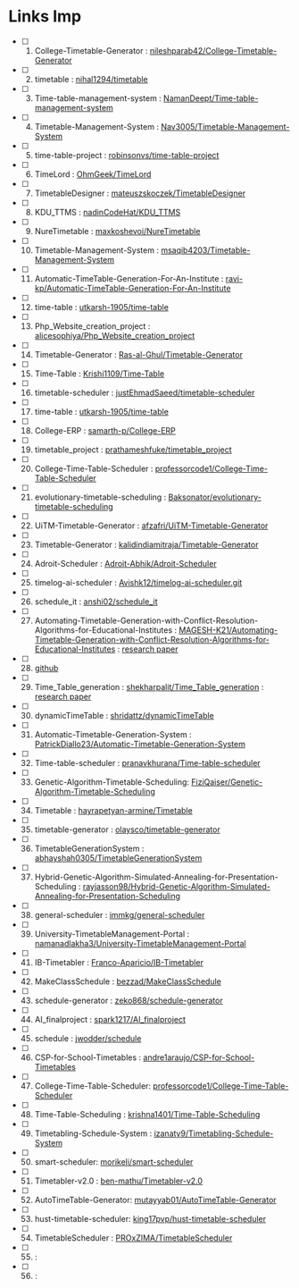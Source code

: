 # Links Imp

- [ ] 1. College-Timetable-Generator : [nileshparab42/College-Timetable-Generator](https://github.com/nileshparab42/College-Timetable-Generator.git)
- [ ] 2. timetable : [nihal1294/timetable](https://github.com/nihal1294/timetable.git)
- [ ] 3. Time-table-management-system : [NamanDeept/Time-table-management-system](https://github.com/NamanDeept/Time-table-management-system.git )
- [ ] 4. Timetable-Management-System : [Nav3005/Timetable-Management-System]( https://github.com/Nav3005/Timetable-Management-System.git)
- [ ] 5. time-table-project : [robinsonvs/time-table-project](https://github.com/robinsonvs/time-table-project.git )
- [ ] 6. TimeLord : [OhmGeek/TimeLord](https://github.com/OhmGeek/TimeLord.git )
- [ ] 7. TimetableDesigner : [mateuszskoczek/TimetableDesigner](https://github.com/mateuszskoczek/TimetableDesigner.git )
- [ ] 8. KDU_TTMS : [nadinCodeHat/KDU_TTMS](https://github.com/nadinCodeHat/KDU_TTMS.git )
- [ ] 9. NureTimetable : [maxkoshevoi/NureTimetable](https://github.com/maxkoshevoi/NureTimetable.git )
- [ ] 10. Timetable-Management-System : [msaqib4203/Timetable-Management-System](https://github.com/msaqib4203/Timetable-Management-System.git )
- [ ] 11. Automatic-TimeTable-Generation-For-An-Institute : [ravi-kp/Automatic-TimeTable-Generation-For-An-Institute](https://github.com/ravi-kp/Automatic-TimeTable-Generation-For-An-Institute.git )
- [ ] 12. time-table : [utkarsh-1905/time-table](https://github.com/utkarsh-1905/time-table.git )
- [ ] 13. Php_Website_creation_project : [alicesophiya/Php_Website_creation_project](https://github.com/alicesophiya/Php_Website_creation_project.git )
- [ ] 14. Timetable-Generator : [Ras-al-Ghul/Timetable-Generator](https://github.com/Ras-al-Ghul/Timetable-Generator.git )
- [ ] 15. Time-Table : [Krishi1109/Time-Table](https://github.com/Krishi1109/Time-Table.git )
- [ ] 16. timetable-scheduler : [justEhmadSaeed/timetable-scheduler](https://github.com/justEhmadSaeed/timetable-scheduler.git )
- [ ] 17. time-table : [utkarsh-1905/time-table](https://github.com/utkarsh-1905/time-table.git )
- [ ] 18. College-ERP : [samarth-p/College-ERP](https://github.com/samarth-p/College-ERP.git )
- [ ] 19. timetable_project : [prathameshfuke/timetable_project](https://github.com/prathameshfuke/timetable_project.git )
- [ ] 20. College-Time-Table-Scheduler : [professorcode1/College-Time-Table-Scheduler](https://github.com/professorcode1/College-Time-Table-Scheduler.git )
- [ ] 21. evolutionary-timetable-scheduling : [Baksonator/evolutionary-timetable-scheduling](https://github.com/Baksonator/evolutionary-timetable-scheduling.git )
- [ ] 22. UiTM-Timetable-Generator : [afzafri/UiTM-Timetable-Generator](https://github.com/afzafri/UiTM-Timetable-Generator.git )
- [ ] 23. Timetable-Generator : [kalidindiamitraja/Timetable-Generator](https://github.com/kalidindiamitraja/Timetable-Generator.git )
- [ ] 24. Adroit-Scheduler : [Adroit-Abhik/Adroit-Scheduler](https://github.com/Adroit-Abhik/Adroit-Scheduler.git )
- [ ] 25. timelog-ai-scheduler : [Avishk12/timelog-ai-scheduler.git](https://github.com/Avishk12/timelog-ai-scheduler.git)
- [ ] 26. schedule_it : [anshi02/schedule_it](https://github.com/anshi02/schedule_it.git)
- [ ] 27. Automating-Timetable-Generation-with-Conflict-Resolution-Algorithms-for-Educational-Institutes : [MAGESH-K21/Automating-Timetable-Generation-with-Conflict-Resolution-Algorithms-for-Educational-Institutes](https://github.com/MAGESH-K21/Automating-Timetable-Generation-with-Conflict-Resolution-Algorithms-for-Educational-Institutes.git) : [research paper](/Documents/Papers/Automating%20Timetable%20Generation%20with%20Conflict%20Resolution%20Algorithms%20in%20Web-Based%20Systems%20for%20Educational%20Institutions.pdf )
- [ ] 28. [github](https://github.com/CankayaUniversity/ceng-407-408-2017-2018-project-exam-proctor-and-class-assignment/blob/master/407_ProjectReport.pdf)
- [ ] 29. Time_Table_generation : [shekharpalit/Time_Table_generation](https://github.com/shekharpalit/Time_Table_generation.git )  : [research paper](/Documents/Papers/Time-Table-Generation%20sheaker.pdf )
- [ ] 30. dynamicTimeTable : [shridattz/dynamicTimeTable](https://github.com/shridattz/dynamicTimeTable.git )
- [ ] 31. Automatic-Timetable-Generation-System : [PatrickDiallo23/Automatic-Timetable-Generation-System](https://github.com/PatrickDiallo23/Automatic-Timetable-Generation-System.git )
- [ ] 32. Time-table-scheduler : [pranavkhurana/Time-table-scheduler](https://github.com/pranavkhurana/Time-table-scheduler.git )
- [ ] 33. Genetic-Algorithm-Timetable-Scheduling: [FiziQaiser/Genetic-Algorithm-Timetable-Scheduling](https://github.com/FiziQaiser/Genetic-Algorithm-Timetable-Scheduling.git )
- [ ] 34. Timetable : [hayrapetyan-armine/Timetable](https://github.com/hayrapetyan-armine/Timetable.git )
- [ ] 35. timetable-generator : [olaysco/timetable-generator](https://github.com/olaysco/timetable-generator.git )
- [ ] 36. TimetableGenerationSystem : [abhayshah0305/TimetableGenerationSystem]( https://github.com/abhayshah0305/TimetableGenerationSystem.git)
- [ ] 37. Hybrid-Genetic-Algorithm-Simulated-Annealing-for-Presentation-Scheduling : [rayjasson98/Hybrid-Genetic-Algorithm-Simulated-Annealing-for-Presentation-Scheduling](https://github.com/rayjasson98/Hybrid-Genetic-Algorithm-Simulated-Annealing-for-Presentation-Scheduling.git )
- [ ] 38. general-scheduler : [immkg/general-scheduler](https://github.com/immkg/general-scheduler.git )
- [ ] 39. University-TimetableManagement-Portal : [namanadlakha3/University-TimetableManagement-Portal](https://github.com/namanadlakha3/University-TimetableManagement-Portal.git )
- [ ] 41. IB-Timetabler : [Franco-Aparicio/IB-Timetabler]( https://github.com/Franco-Aparicio/IB-Timetabler.git)
- [ ] 42. MakeClassSchedule : [bezzad/MakeClassSchedule](https://github.com/bezzad/MakeClassSchedule.git )
- [ ] 43. schedule-generator : [zeko868/schedule-generator](https://github.com/zeko868/schedule-generator.git )
- [ ] 44. AI_finalproject : [spark1217/AI_finalproject]( https://github.com/spark1217/AI_finalproject.git)
- [ ] 45. schedule : [jwodder/schedule]( https://github.com/jwodder/schedule.git)
- [ ] 46. CSP-for-School-Timetables : [andre1araujo/CSP-for-School-Timetables](https://github.com/andre1araujo/CSP-for-School-Timetables.git )
- [ ] 47. College-Time-Table-Scheduler: [professorcode1/College-Time-Table-Scheduler]( https://github.com/professorcode1/College-Time-Table-Scheduler.git)
- [ ] 48. Time-Table-Scheduling : [krishna1401/Time-Table-Scheduling]( https://github.com/krishna1401/Time-Table-Scheduling.git)
- [ ] 49. Timetabling-Schedule-System : [izanaty9/Timetabling-Schedule-System](https://github.com/izanaty9/Timetabling-Schedule-System.git )
- [ ] 50. smart-scheduler: [morikeli/smart-scheduler](https://github.com/morikeli/smart-scheduler.git )
- [ ] 51. Timetabler-v2.0 : [ben-mathu/Timetabler-v2.0]( https://github.com/ben-mathu/Timetabler-v2.0.git)
- [ ] 52. AutoTimeTable-Generator: [mutayyab01/AutoTimeTable-Generator](https://github.com/mutayyab01/AutoTimeTable-Generator.git )
- [ ] 53. hust-timetable-scheduler: [king17pvp/hust-timetable-scheduler]( https://github.com/king17pvp/hust-timetable-scheduler.git)
- [ ] 54. TimetableScheduler : [PROxZIMA/TimetableScheduler](https://github.com/PROxZIMA/TimetableScheduler.git )
- [ ] 55. : []( )
- [ ] 56. : []( )

